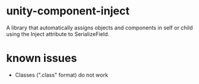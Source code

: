 # unity-component-inject
A library that automatically assigns objects and components in self or child using the Inject attribute to SerializeField.

# known issues
* Classes (".class" format) do not work
